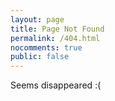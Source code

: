 ```yaml
---
layout: page
title: Page Not Found
permalink: /404.html
nocomments: true
public: false
---
```


Seems disappeared :(

<script>
if (/^\/(\d+|archives.+)\/$/.test(location.pathname)) {
    document.write("<p>The URL you access is out-of-date style. <b>Reloading...</b></p>");
    location.href = location.pathname.substr(0, location.pathname.length-1) + location.search + location.hash;
}
</script>
